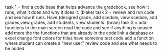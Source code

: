 task 1 = find a code base that helps advance the gradebook, see how it runs, what it does and why it does it. (blake)
task 2 = review and run code and see how it runs. Have (desigred grade, add scedule, view scedule, add grades,view grades, add students, view students. (brian)
task 3 = add functions to the main screen
read the code and see if anything is unused
add more the the functions that are already in the code
link a database or excel
change font colors for titles
have someone test code
add a function where student can create a "new user"
review code and see what needs to be added
